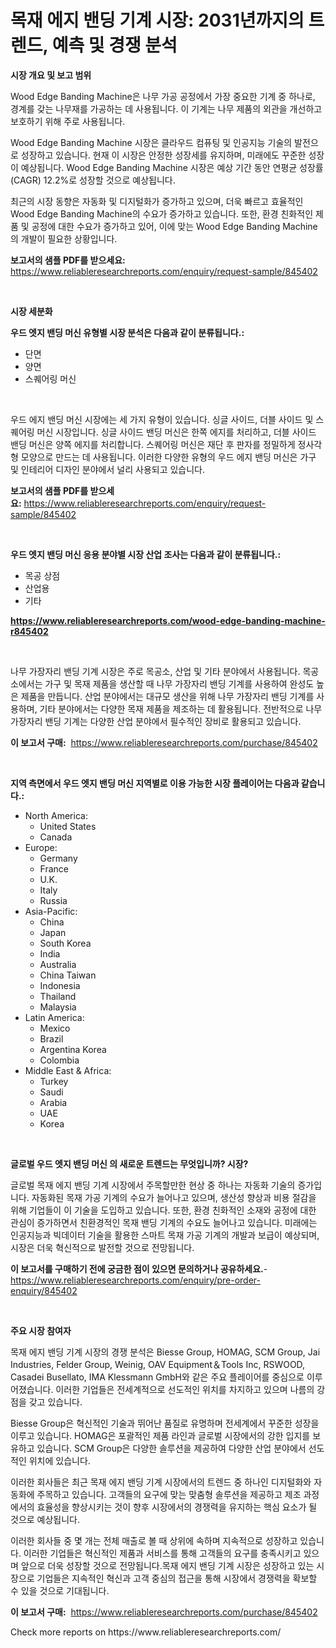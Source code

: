 <p><h1>목재 에지 밴딩 기계 시장: 2031년까지의 트렌드, 예측 및 경쟁 분석</h1></p><p><strong>시장 개요 및 보고 범위</strong></p>
<p><p>Wood Edge Banding Machine은 나무 가공 공정에서 가장 중요한 기계 중 하나로, 경계를 갖는 나무재를 가공하는 데 사용됩니다. 이 기계는 나무 제품의 외관을 개선하고 보호하기 위해 주로 사용됩니다.</p><p>Wood Edge Banding Machine 시장은 클라우드 컴퓨팅 및 인공지능 기술의 발전으로 성장하고 있습니다. 현재 이 시장은 안정한 성장세를 유지하며, 미래에도 꾸준한 성장이 예상됩니다. Wood Edge Banding Machine 시장은 예상 기간 동안 연평균 성장률(CAGR) 12.2%로 성장할 것으로 예상됩니다.</p><p>최근의 시장 동향은 자동화 및 디지털화가 증가하고 있으며, 더욱 빠르고 효율적인 Wood Edge Banding Machine의 수요가 증가하고 있습니다. 또한, 환경 친화적인 제품 및 공정에 대한 수요가 증가하고 있어, 이에 맞는 Wood Edge Banding Machine의 개발이 필요한 상황입니다.</p></p>
<p><strong>보고서의 샘플 PDF를 받으세요:</strong> <a href="https://www.reliableresearchreports.com/enquiry/request-sample/845402">https://www.reliableresearchreports.com/enquiry/request-sample/845402</a></p>
<p>&nbsp;</p>
<p><strong>시장 세분화</strong></p>
<p><strong>우드 엣지 밴딩 머신 유형별 시장 분석은 다음과 같이 분류됩니다.:</strong></p>
<p><ul><li>단면</li><li>양면</li><li>스퀘어링 머신</li></ul></p>
<p>&nbsp;</p>
<p><p>우드 에지 밴딩 머신 시장에는 세 가지 유형이 있습니다. 싱글 사이드, 더블 사이드 및 스퀘어링 머신 시장입니다. 싱글 사이드 밴딩 머신은 한쪽 에지를 처리하고, 더블 사이드 밴딩 머신은 양쪽 에지를 처리합니다. 스퀘어링 머신은 재단 후 판자를 정밀하게 정사각형 모양으로 만드는 데 사용됩니다. 이러한 다양한 유형의 우드 에지 밴딩 머신은 가구 및 인테리어 디자인 분야에서 널리 사용되고 있습니다.</p></p>
<p><strong>보고서의 샘플 PDF를 받으세요:</strong>&nbsp;<a href="https://www.reliableresearchreports.com/enquiry/request-sample/845402">https://www.reliableresearchreports.com/enquiry/request-sample/845402</a></p>
<p>&nbsp;</p>
<p><strong> 우드 엣지 밴딩 머신 응용 분야별 시장 산업 조사는 다음과 같이 분류됩니다.:</strong></p>
<p><ul><li>목공 상점</li><li>산업용</li><li>기타</li></ul></p>
<p><strong><a href="https://www.reliableresearchreports.com/wood-edge-banding-machine-r845402">https://www.reliableresearchreports.com/wood-edge-banding-machine-r845402</a></strong></p>
<p>&nbsp;</p>
<p><p>나무 가장자리 밴딩 기계 시장은 주로 목공소, 산업 및 기타 분야에서 사용됩니다. 목공소에서는 가구 및 목재 제품을 생산할 때 나무 가장자리 밴딩 기계를 사용하여 완성도 높은 제품을 만듭니다. 산업 분야에서는 대규모 생산을 위해 나무 가장자리 밴딩 기계를 사용하며, 기타 분야에서는 다양한 목재 제품을 제조하는 데 활용됩니다. 전반적으로 나무 가장자리 밴딩 기계는 다양한 산업 분야에서 필수적인 장비로 활용되고 있습니다.</p></p>
<p><strong>이 보고서 구매:</strong>&nbsp; <a href="https://www.reliableresearchreports.com/purchase/845402">https://www.reliableresearchreports.com/purchase/845402</a></p>
<p>&nbsp;</p>
<p><strong>지역 측면에서 우드 엣지 밴딩 머신 지역별로 이용 가능한 시장 플레이어는 다음과 같습니다.:</strong></p>
<p><ul>
    <li>
        North America:
        <ul>
            <li>United States</li>
            <li>Canada</li>
        </ul>
    </li>
    <li>
        Europe:
        <ul>
            <li>Germany</li>
            <li>France</li>
            <li>U.K.</li>
            <li>Italy</li>
            <li>Russia</li>
        </ul>
    </li>
    <li>
        Asia-Pacific:
        <ul>
            <li>China</li>
            <li>Japan</li>
            <li>South Korea</li>
            <li>India</li>
            <li>Australia</li>
            <li>China Taiwan</li>
            <li>Indonesia</li>
            <li>Thailand</li>
            <li>Malaysia</li>
        </ul>
    </li>
    <li>
        Latin America:
        <ul>
            <li>Mexico</li>
            <li>Brazil</li>
            <li>Argentina Korea</li>
            <li>Colombia</li>
        </ul>
    </li>
    <li>
        Middle East & Africa:
        <ul>
            <li>Turkey</li>
            <li>Saudi</li>
            <li>Arabia</li>
            <li>UAE</li>
            <li>Korea</li>
        </ul>
    </li>
    </ul></p>
<p>&nbsp;</p>
<p><strong>글로벌 우드 엣지 밴딩 머신 의 새로운 트렌드는 무엇입니까? 시장?</strong></p>
<p><p>글로벌 목재 에지 밴딩 기계 시장에서 주목할만한 현상 중 하나는 자동화 기술의 증가입니다. 자동화된 목재 가공 기계의 수요가 늘어나고 있으며, 생산성 향상과 비용 절감을 위해 기업들이 이 기술을 도입하고 있습니다. 또한, 환경 친화적인 소재와 공정에 대한 관심이 증가하면서 친환경적인 목재 밴딩 기계의 수요도 늘어나고 있습니다. 미래에는 인공지능과 빅데이터 기술을 활용한 스마트 목재 가공 기계의 개발과 보급이 예상되며, 시장은 더욱 혁신적으로 발전할 것으로 전망됩니다.</p></p>
<p><strong>이 보고서를 구매하기 전에 궁금한 점이 있으면 문의하거나 공유하세요.</strong>- <a href="https://www.reliableresearchreports.com/enquiry/pre-order-enquiry/845402">https://www.reliableresearchreports.com/enquiry/pre-order-enquiry/845402</a></p>
<p>&nbsp;</p>
<p><strong>주요 시장 참여자</strong></p>
<p><p>목재 에지 밴딩 기계 시장의 경쟁 분석은 Biesse Group, HOMAG, SCM Group, Jai Industries, Felder Group, Weinig, OAV Equipment＆Tools Inc, RSWOOD, Casadei Busellato, IMA Klessmann GmbH와 같은 주요 플레이어를 중심으로 이루어졌습니다. 이러한 기업들은 전세계적으로 선도적인 위치를 차지하고 있으며 나름의 강점을 갖고 있습니다.</p><p>Biesse Group은 혁신적인 기술과 뛰어난 품질로 유명하며 전세계에서 꾸준한 성장을 이루고 있습니다. HOMAG은 포괄적인 제품 라인과 글로벌 시장에서의 강한 입지를 보유하고 있습니다. SCM Group은 다양한 솔루션을 제공하여 다양한 산업 분야에서 선도적인 위치에 있습니다.</p><p>이러한 회사들은 최근 목재 에지 밴딩 기계 시장에서의 트렌드 중 하나인 디지털화와 자동화에 주목하고 있습니다. 고객들의 요구에 맞는 맞춤형 솔루션을 제공하고 제조 과정에서의 효율성을 향상시키는 것이 향후 시장에서의 경쟁력을 유지하는 핵심 요소가 될 것으로 예상됩니다.</p><p>이러한 회사들 중 몇 개는 전체 매출로 볼 때 상위에 속하며 지속적으로 성장하고 있습니다. 이러한 기업들은 혁신적인 제품과 서비스를 통해 고객들의 요구를 충족시키고 있으며 앞으로 더욱 성장할 것으로 전망됩니다.목재 에지 밴딩 기계 시장은 성장하고 있는 시장으로 기업들은 지속적인 혁신과 고객 중심의 접근을 통해 시장에서 경쟁력을 확보할 수 있을 것으로 기대됩니다.</p></p>
<p><strong>이 보고서 구매:</strong>&nbsp;&nbsp;<a href="https://www.reliableresearchreports.com/purchase/845402">https://www.reliableresearchreports.com/purchase/845402</a></p>
<p>Check more reports on https://www.reliableresearchreports.com/</p>